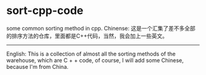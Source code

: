# sort-cpp-code
some common sorting method in cpp.
Chinense:
这是一个汇集了差不多全部的排序方法的仓库，里面都是C++代码，当然，我会加上一些英文。

----------------------------------------------------------------

English:
This is a collection of almost all the sorting methods of the warehouse, which are C + + code, of course, I will add some Chinese, because I'm from China.
